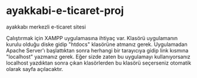 # ayakkabi-e-ticaret-proj
 ayakkabı merkezli e-ticaret sitesi

 Çalıştırmak için XAMPP uygulamasına ihtiyaç var. Klasörü uygulamanın kurulu olduğu diske gidip  "htdocs" klasörüne atmanız gerek. Uygulamadan Apache Server'ı başlattıktan sonra herhangi bir tarayıcıya gidip link kısmına "localhost" yazmanız gerek. Eğer sizde zaten bu uygulamayı kullanıyorsanız localhost yazdıktan sonra çıkan klasörlerden bu klasörü seçerseniz otomatik olarak sayfa açılacaktır.
